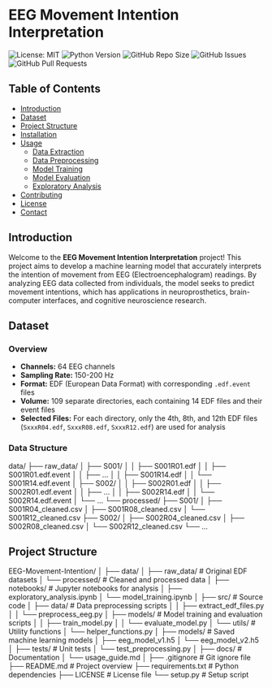 # EEG Movement Intention Interpretation

![License: MIT](https://img.shields.io/badge/License-MIT-yellow.svg)
![Python Version](https://img.shields.io/badge/Python-3.7%2B-blue.svg)
![GitHub Repo Size](https://img.shields.io/github/repo-size/your-username/EEG-Movement-Intention)
![GitHub Issues](https://img.shields.io/github/issues/your-username/EEG-Movement-Intention)
![GitHub Pull Requests](https://img.shields.io/github/issues-pr/your-username/EEG-Movement-Intention)

## Table of Contents

- [Introduction](#introduction)
- [Dataset](#dataset)
- [Project Structure](#project-structure)
- [Installation](#installation)
- [Usage](#usage)
  - [Data Extraction](#data-extraction)
  - [Data Preprocessing](#data-preprocessing)
  - [Model Training](#model-training)
  - [Model Evaluation](#model-evaluation)
  - [Exploratory Analysis](#exploratory-analysis)
- [Contributing](#contributing)
- [License](#license)
- [Contact](#contact)

## Introduction

Welcome to the **EEG Movement Intention Interpretation** project! This project aims to develop a machine learning model that accurately interprets the intention of movement from EEG (Electroencephalogram) readings. By analyzing EEG data collected from individuals, the model seeks to predict movement intentions, which has applications in neuroprosthetics, brain-computer interfaces, and cognitive neuroscience research.

## Dataset

### Overview

- **Channels:** 64 EEG channels
- **Sampling Rate:** 150-200 Hz
- **Format:** EDF (European Data Format) with corresponding `.edf.event` files
- **Volume:** 109 separate directories, each containing 14 EDF files and their event files
- **Selected Files:** For each directory, only the 4th, 8th, and 12th EDF files (`SxxxR04.edf`, `SxxxR08.edf`, `SxxxR12.edf`) are used for analysis

### Data Structure
data/
├── raw_data/
│   ├── S001/
│   │   ├── S001R01.edf
│   │   ├── S001R01.edf.event
│   │   ├── …
│   │   ├── S001R14.edf
│   │   └── S001R14.edf.event
│   ├── S002/
│   │   ├── S002R01.edf
│   │   ├── S002R01.edf.event
│   │   ├── …
│   │   ├── S002R14.edf
│   │   └── S002R14.edf.event
│   └── …
└── processed/
├── S001/
│   ├── S001R04_cleaned.csv
│   ├── S001R08_cleaned.csv
│   └── S001R12_cleaned.csv
├── S002/
│   ├── S002R04_cleaned.csv
│   ├── S002R08_cleaned.csv
│   └── S002R12_cleaned.csv
└── …
## Project Structure
EEG-Movement-Intention/
│
├── data/
│   ├── raw_data/            # Original EDF datasets
│   └── processed/           # Cleaned and processed data
│
├── notebooks/               # Jupyter notebooks for analysis
│   ├── exploratory_analysis.ipynb
│   └── model_training.ipynb
│
├── src/                     # Source code
│   ├── data/                # Data preprocessing scripts
│   │   ├── extract_edf_files.py
│   │   └── preprocess_eeg.py
│   ├── models/              # Model training and evaluation scripts
│   │   ├── train_model.py
│   │   └── evaluate_model.py
│   └── utils/               # Utility functions
│       └── helper_functions.py
│
├── models/                  # Saved machine learning models
│   ├── eeg_model_v1.h5
│   └── eeg_model_v2.h5
│
├── tests/                   # Unit tests
│   └── test_preprocessing.py
│
├── docs/                    # Documentation
│   └── usage_guide.md
│
├── .gitignore               # Git ignore file
├── README.md                # Project overview
├── requirements.txt         # Python dependencies
├── LICENSE                  # License file
└── setup.py                 # Setup script